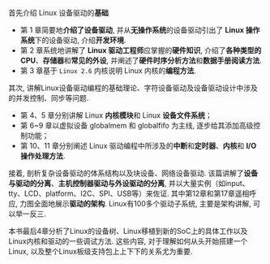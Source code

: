 
首先介绍 Linux 设备驱动的**基础**

* 第 1 章简要地**介绍了设备驱动**, 并从**无操作系统**的设备驱动引出了 **Linux 操作系统**下的设备驱动, 介绍**开发环境**. 
* 第 2 章系统地讲解了 **Linux 驱动工程师**应掌握的**硬件知识**, 介绍了**各种类型的CPU**、**存储器**和**常见的外设**, 并阐述了**硬件时序分析方法**和**数据手册阅读方法**. 
* 第 3 章基于 `Linux 2.6` 内核说明 Linux 内核的**编程方法**. 

其次, 讲解Linux设备驱动编程的基础理论、字符设备驱动及设备驱动设计中涉及的并发控制、同步等问题. 

* 第 4、5 章分别讲解 Linux **内核模块**和 Linux **设备文件系统**；
* 第 6~9 章以虚拟设备 globalmem 和 globalfifo 为主线, 逐步给其添加高级控制功能；
* 第 10、11 章分别阐述 Linux 驱动编程中所涉及的**中断**和**定时器**、**内核**和 **I/O 操作处理方法**. 

接着, 剖析复杂设备驱动的体系结构以及块设备、网络设备驱动. 该篇讲解了**设备与驱动的分离**、**主机控制器驱动与外设驱动的分离**, 并以大量实例（如input、tty、LCD、platform、I2C、SPI、USB等）来佐证. 其中第12章和第17章遥相呼应, 力图全面地展示**驱动的架构**. Linux有100多个驱动子系统, 主要是架构讲解, 可以举一反三. 

本书最后4章分析了Linux的设备树、Linux移植到新的SoC上的具体工作以及Linux内核和驱动的一些调试方法. 这些内容, 对于理解如何从头开始搭建一个Linux, 以及整个Linux板级支持包上上下下的关系尤为重要. 